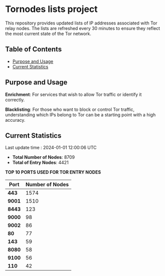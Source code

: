 # Tornodes lists project

This repository provides updated lists of IP addresses associated with Tor relay nodes. The lists are refreshed every 30 minutes to ensure they reflect the most current state of the Tor network.

## Table of Contents

- [Purpose and Usage](#purpose-and-usage)
- [Current Statistics](#current-statistics)


## Purpose and Usage

**Enrichment**: For services that wish to allow Tor traffic or identify it correctly.

**Blacklisting**: For those who want to block or control Tor traffic, understanding which IPs belong to Tor can be a starting point with a high accuracy.

## Current Statistics

Last update time : 2024-01-01 12:00:06 UTC

- **Total Number of Nodes**: 8709
- **Total of Entry Nodes**: 4421

**TOP 10 PORTS USED FOR TOR ENTRY NODES**

| **Port** | **Number of Nodes** |
|------|-----------------|
| **443**   | 1574  |
| **9001**   | 1510  |
| **8443**   | 123  |
| **9000**   | 98  |
| **9002**   | 86  |
| **80**   | 77  |
| **143**   | 59  |
| **8080**   | 58  |
| **9100**   | 56  |
| **110**   | 42  |

